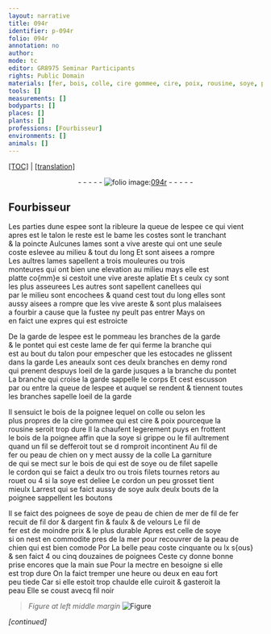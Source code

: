 ```yaml
---
layout: narrative
title: 094r
identifier: p-094r
folio: 094r
annotation: no
author:
mode: tc
editor: GR8975 Seminar Participants
rights: Public Domain
materials: [fer, bois, colle, cire gommee, cire, poix, rousine, soye, peau de chien, filet, filets, peau de chien de mer, or, argent, velours, peau, eau fort]
tools: []
measurements: []
bodyparts: []
places: []
plants: []
professions: [Fourbisseur]
environments: []
animals: []
---
```


<p><a href="{{ site.baseurl }}/diplomatic/">[TOC]</a> | <a href="{{ site.baseurl }}/texts/p-094r_tl/" target="_blank">[translation]</a></p><div class="folio" align="center">- - - - - <a href="http://gallica.bnf.fr/ark:/12148/btv1b10500001g/f193.image" target="_blank"><img src="https://cu-mkp.github.io/2017-workshop-edition/assets/photo-icon.png" alt="folio image: " style="display:inline-block; margin-bottom:-3px;"/>094r</a> - - - - - </div>  
  

## <span class="pro">Fourbisseur</span>

 
Les parties dune espee sont <span class="add">la ribleure</span> la queue de lespee ce qui vient<br/> apres est le talon le reste est le bame les costes sont le tranchant<br/> & la poincte Aulcunes lames sont a vive areste qui ont une seule<br/> coste eslevee au milieu & tout du long Et sont aisees a rompre<br/> Les aultres lames sapellent a trois mouleures ou trois<br/> monteures qui ont bien une elevation au milieu mays elle est<br/> platte co{mm}e si cestoit une vive areste aplatie Et <span class="del">s</span> ceulx cy sont<br/> les plus asseurees Les autres <span class="del">sont</span> sapellent canellees qui<br/> par le milieu sont encochees & quand cest tout du long elles sont<br/> aussy aisees a rompre que les vive areste & sont plus malaisees<br/> a fourbir a cause que la fustee ny peult pas entrer Mays on<br/> en faict une expres qui est estroicte
 
De la garde de lespee est le pommeau les branches de la garde<br/> & le pontet qui est ceste lame de <span class="m">fer</span> qui ferme la branche qui<br/> est au bout du talon pour empescher que les estocades ne glissent<br/> dans la garde Les aneaulx sont ces deulx branches en demy rond<br/> qui prenent despuys loeil de la garde jusques a la branche du pontet<br/> La branche qui croise la garde sappelle le corps Et cest escusson<br/> par ou entre la queue de lespee et auquel se rendent & tiennent toutes<br/> les branches sapelle loeil de la garde
 
Il sensuict le <span class="m">bois</span> de la poignee lequel on <span class="m">colle</span> ou selon les<br/> plus propres de la <span class="m">cire gommee</span> qui est <span class="m">cire</span> & <span class="m">poix</span> pourceque la<br/> <span class="m">rousine</span> seroit trop dure Il la chaufent legerement puys en frottent<br/> le <span class="m">bois</span> de la poignee affin que la <span class="m">soye</span> si grippe ou le fil aultrement<br/> quand un fil se defferoit tout se <span class="del">d</span> romproit incontinent Au fil de<br/> <span class="m">fer</span> ou <span class="m">peau de chien</span> on y mect aussy de la <span class="m">colle</span> La garniture<br/> <span class="del">de</span> qui se mect sur le <span class="m">bois</span> <span class="del">de</span> qui est de <span class="m">soye</span> ou de <span class="m">filet</span> sapelle<br/> le cordon qui se faict a deulx <span class="del">tro</span> ou trois <span class="m">filets</span> <span class="del">tournes</span> retors au<br/> rouet ou 4 si la <span class="m">soye</span> est deliee Le cordon un peu grosset tient<br/> mieulx Larrest qui se faict aussy de <span class="m">soye</span> aulx deulx bouts de la<br/> poignee sappellent les boutons
 
Il se faict des poignees de <span class="m">soye</span> de <span class="m">peau de chien de mer</span> de fil de <span class="m">fer</span><br/> recuit de fil d<span class="m">or</span> & d<span class="m">argent</span> fin & faulx & de <span class="m">velours</span> Le fil de<br/> <span class="m">fer</span> est de moindre prix & le plus durable Apres est celle de <span class="m">soye</span><br/> si on nest en commodite pres de la mer pour recouvrer de la <span class="m">peau de<br/> chien</span> qui est bien comode <span class="del">Por</span> La belle <span class="m">peau</span> coste cinquante ou lx s{ous}<br/> & sen faict 4 ou cinq douzaines de poignees Ceste cy donne bonne<br/> prise encores que la main sue Pour la mectre en besoigne si elle<br/> est trop dure On la faict tremper une heure ou deux en <span class="m">eau fort</span><br/> peu tiede Car si elle estoit trop chaulde elle cuiroit & gasteroit la<br/> <span class="m">peau</span> Elle se coust avecq fil noir
 
> *Figure*
> *at left middle margin*
> <a href="https://drive.google.com/open?id=0B9-oNrvWdlO5YTlFNHRBSVRrOEU" target="_blank"><img src="https://cu-mkp.github.io/GR8975-edition/assets/photo-icon.png" alt="Figure" style="display:inline-block; margin-bottom:-3px;"/></a>
 
*[continued]*
 
